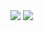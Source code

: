 <!--
**Raiondesu/Raiondesu** is a ✨ _special_ ✨ repository because its `README.md` (this file) appears on your GitHub profile.

Here are some ideas to get you started:

- 🔭 I’m currently working on ...
- 🌱 I’m currently learning ...
- 👯 I’m looking to collaborate on ...
- 🤔 I’m looking for help with ...
- 💬 Ask me about ...
- 📫 How to reach me: ...
- 😄 Pronouns: ...
- ⚡ Fun fact: ...
-->

<picture>
<source 
  srcset="https://github-readme-stats.vercel.app/api?username=Raiondesu&hide_border=true&count_private=true&show_icons=true&custom_title=GitHub&nbsp;Stats&icon_color=58a6ff&text_color=aaa&theme=transparent"
  media="(prefers-color-scheme: dark)"
/>
<source
  srcset="https://github-readme-stats.vercel.app/api?username=Raiondesu&hide_border=true&count_private=true&custom_title=GitHub&nbsp;Stats&icon_color=58a6ff&show_icons=true"
  media="(prefers-color-scheme: light), (prefers-color-scheme: no-preference)"
/>
<img src="https://github-readme-stats.vercel.app/api?username=Raiondesu&hide_border=true&count_private=true&custom_title=GitHub&nbsp;Stats&icon_color=58a6ff&show_icons=true" />
</picture>

<picture>
<source 
  srcset="https://github-readme-stats.vercel.app/api/top-langs/?username=Raiondesu&layout=compact&hide_border=true&count_private=true&show_icons=true&icon_color=58a6ff&text_color=aaa&title_color=aaa&theme=transparent"
  media="(prefers-color-scheme: dark)"
/>
<source
  srcset="https://github-readme-stats.vercel.app/api/top-langs/?username=Raiondesu&layout=compact&hide_border=true&count_private=true&icon_color=58a6ff&show_icons=true"
  media="(prefers-color-scheme: light), (prefers-color-scheme: no-preference)"
/>
<img src="https://github-readme-stats.vercel.app/api/top-langs/?username=Raiondesu&layout=compact&hide_border=true&count_private=true&icon_color=58a6ff&show_icons=true" />
</picture>
